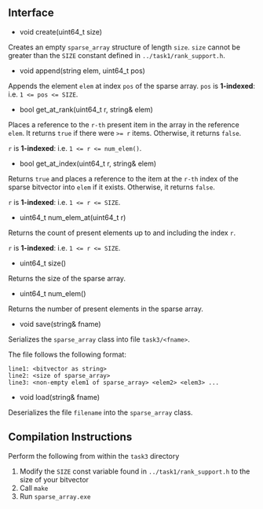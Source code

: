 ## Interface

* void create(uint64_t size)

Creates an empty `sparse_array` structure of length `size`. `size` cannot be greater than the `SIZE` constant defined in `../task1/rank_support.h`.

* void append(string elem, uint64_t pos)

Appends the element `elem` at index `pos` of the sparse array. `pos` is **1-indexed**: i.e. `1 <= pos <= SIZE`.

* bool get_at_rank(uint64_t r, string& elem)

Places a reference to the `r-th` present item in the array in the reference `elem`. It returns `true` if there were `>= r` items. Otherwise, it returns `false`.

`r` is **1-indexed**: i.e. `1 <= r <= num_elem()`.

* bool get_at_index(uint64_t r, string& elem)

Returns `true` and places a reference to the item at the `r-th` index of the sparse bitvector into `elem` if it exists. Otherwise, it returns `false`.

`r` is **1-indexed**: i.e. `1 <= r <= SIZE`.

* uint64_t num_elem_at(uint64_t r)

Returns the count of present elements up to and including the index `r`.

`r` is **1-indexed**: i.e. `1 <= r <= SIZE`.

* uint64_t size()

Returns the size of the sparse array.

* uint64_t num_elem()

Returns the number of present elements in the sparse array.

* void save(string& fname)

Serializes the `sparse_array` class into file `task3/<fname>`.

The file follows the following format:
```
line1: <bitvector as string>
line2: <size of sparse_array>
line3: <non-empty elem1 of sparse_array> <elem2> <elem3> ...
```

* void load(string& fname)

Deserializes the file `filename` into the `sparse_array` class.

## Compilation Instructions

Perform the following from within the `task3` directory

1. Modify the `SIZE` const variable found in `../task1/rank_support.h` to the size of your bitvector
2. Call `make` 
3. Run `sparse_array.exe`